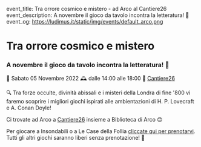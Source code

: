 event_title: Tra orrore cosmico e mistero - ad Arco al Cantiere26
event_description: A novembre il gioco da tavolo incontra la letteratura! 📖
event_og: https://ludimus.it/static/img/events/default_arco.png

# Tra orrore cosmico e mistero

### A novembre il gioco da tavolo incontra la letteratura! 📖

📅 Sabato 05 Novembre 2022
🕰 dalle 14:00 alle 18:00
📍 [Cantiere26](https://g.page/Cantiere26?share)

🔍 Tra forze occulte, divinità abissali e i misteri della Londra di fine '800 vi faremo scoprire i migliori giochi ispirati alle ambientazioni di H. P. Lovecraft e A. Conan Doyle!

Ci trovate ad Arco a [Cantiere26](https://g.page/Cantiere26?share) insieme a Biblioteca di Arco 😍

Per giocare a Insondabili o a Le Case della Follia [cliccate qui per prenotarvi](https://www.eventbrite.it/e/biglietti-giochi-su-prenotazione-tra-orrore-cosmico-e-mistero-453382247507). Tutti gli altri giochi saranno liberi senza prenotazione! 🚀